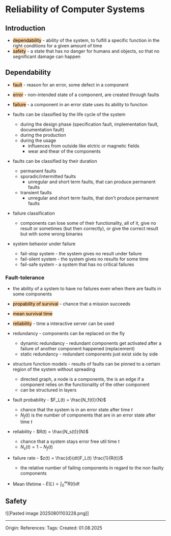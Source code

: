# Reliability of Computer Systems

## Introduction

- <mark style="background: #FFB86CA6;">dependability</mark> - ability of the system, to fulfill a specific function in the right conditions for a given amount of time
- <mark style="background: #FFB86CA6;">safety</mark> - a state that has no danger for humans and objects, so that no segnificant damage can happen

## Dependability

- <mark style="background: #FFB86CA6;">fault</mark> - reason for an error, some defect in a component
- <mark style="background: #FFB86CA6;">error</mark> - non-intended state of a component, are created through faults
- <mark style="background: #FFB86CA6;">failure</mark> - a component in an error state uses its ability to function

- faults can be classified by the life cycle of the system
	- during the design phase (specification fault, implementation fault, documentation fault)
	- during the production
	- during the usage 
		- influences from outside like elctric or magnetic fields
		- wear and thear of the components
- faults can be classified by their duration
	- permanent faults
	- sporadic/intermitted  faults
		- unregular and short term faults, that can produce permanent faults
	- transient faults
		- unregular and short term faults, that don't produce permanent faults
- failure classification
	- components can lose some of their functionality, all of it, give no result or sometimes (but then correctly), or give the correct result but with some wrong binaries
- system behavior under failure
	- fail-stop system - the system gives no result under failure
	- fail-silent system - the system gives no results for some time
	- fail-safe system - a system that has no critical failures

### Fault-tolerance

- the ability of a system to have no failures even when there are faults in some components
- <mark style="background: #FFB86CA6;">propability of survival</mark> - chance that a mission succeeds
- <mark style="background: #FFB86CA6;">mean survival time</mark>
- <mark style="background: #FFB86CA6;">reliability</mark> - time a interactive server can be used

- redundancy - components can be replaced on the fly
	- dynamic redundancy - redundant components get activated after a failure of another component happened (replacement)
	- static redundancy - redundant components just exist side by side
- structure function models - results of faults can be pinned to a certain region of the system without spreading
	- directed graph, a node is a components, the is an edge if a component relies on the functionality of the other component
	- can be structured in layers

- fault probability - $F_L(t) = \frac{N_f(t)}{N}$
	- chance that the system is in an error state after time $t$
	- $N_f(t)$ is the number of components that are in an error state after time $t$
- reliability - $R(t) = \frac{N_s(t)}{N}$ 
	- chance that a system stays error free util time $t$
	- $N_s(t) = 1 - N_f(t)$
- failure rate - $z(t) = \frac{d}{dt}F_L(t) \frac{1}{R(t)}$
	- the relative number of failing components in regard to the non faulty components
- Mean lifetime - $E(L) = \int_0^\infty R(t)dt$
## Safety

![[Pasted image 20250801103228.png]]

---

Origin: 
References: 
Tags: 
Created: 01.08.2025


